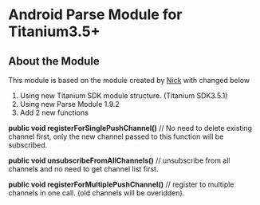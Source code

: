 # Android Parse Module for Titanium3.5+

<h2>About the Module</h2>
This module is based on the module created by <a href="https://github.com/ndizazzo/android-parse-titanium-module">Nick</a>
with changed below

1. Using new Titanium SDK module structure. (Titanium SDK3.5.1)
2. Using new Parse Module 1.9.2
3. Add 2 new functions

<b>public void registerForSinglePushChannel()</b>
   // No need to delete existing channel first, only the new channel passed to this function will be subscribed.

<b>public void unsubscribeFromAllChannels()</b>
  // unsubscribe from all channels and no need to get channel list first.

<b>public void registerForMultiplePushChannel()</b>
// register to multiple channels in one call. (old channels will be overidden).
